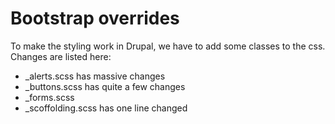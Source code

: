 # Bootstrap overrides

To make the styling work in Drupal, we have to add some classes to the css. Changes are listed here:

- _alerts.scss has massive changes
- _buttons.scss has quite a few changes
- _forms.scss
- _scoffolding.scss has one line changed